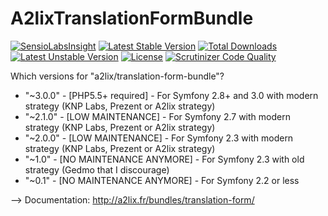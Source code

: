 A2lixTranslationFormBundle
==========================

[![SensioLabsInsight](https://insight.sensiolabs.com/projects/64aee70e-7b00-406f-8648-f7ea66e29f80/mini.png)](https://insight.sensiolabs.com/projects/64aee70e-7b00-406f-8648-f7ea66e29f80)
[![Latest Stable Version](https://poser.pugx.org/a2lix/translation-form-bundle/v/stable.svg)](https://packagist.org/packages/a2lix/translation-form-bundle) [![Total Downloads](https://poser.pugx.org/a2lix/translation-form-bundle/downloads.svg)](https://packagist.org/packages/a2lix/translation-form-bundle) [![Latest Unstable Version](https://poser.pugx.org/a2lix/translation-form-bundle/v/unstable.svg)](https://packagist.org/packages/a2lix/translation-form-bundle) [![License](https://poser.pugx.org/a2lix/translation-form-bundle/license.svg)](https://packagist.org/packages/a2lix/translation-form-bundle)
[![Scrutinizer Code Quality](https://scrutinizer-ci.com/g/a2lix/TranslationFormBundle/badges/quality-score.png?b=master)](https://scrutinizer-ci.com/g/a2lix/TranslationFormBundle/?branch=master)


Which versions for "a2lix/translation-form-bundle"?

- "~3.0.0" - [PHP5.5+ required] - For Symfony 2.8+ and 3.0 with modern strategy (KNP Labs, Prezent or A2lix strategy)
- "~2.1.0" - [LOW MAINTENANCE] - For Symfony 2.7 with modern strategy (KNP Labs, Prezent or A2lix strategy)
- "~2.0.0" - [LOW MAINTENANCE] - For Symfony 2.3 with modern strategy (KNP Labs, Prezent or A2lix strategy)
- "~1.0" - [NO MAINTENANCE ANYMORE] - For Symfony 2.3 with old strategy (Gedmo that I discourage)
- "~0.1" - [NO MAINTENANCE ANYMORE] - For Symfony 2.2 or less


--> Documentation: http://a2lix.fr/bundles/translation-form/